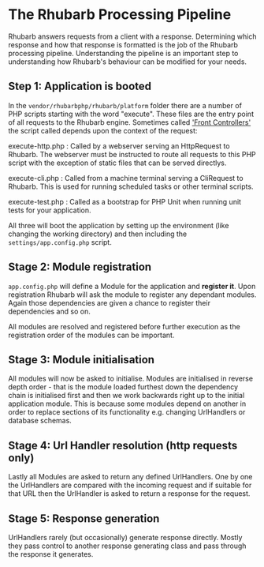 The Rhubarb Processing Pipeline
===============================

Rhubarb answers requests from a client with a response. Determining which response and how that response is
formatted is the job of the Rhubarb processing pipeline. Understanding the pipeline is an important step to
understanding how Rhubarb's behaviour can be modified for your needs.

## Step 1: Application is booted

In the `vendor/rhubarbphp/rhubarb/platform` folder there are a number of PHP scripts starting with the word
"execute". These files are the entry point of all requests to the Rhubarb engine. Sometimes called
['Front Controllers'](http://en.wikipedia.org/wiki/Front_Controller_pattern) the script called depends upon
the context of the request:

execute-http.php
:   Called by a webserver serving an HttpRequest to Rhubarb. The webserver must be instructed to route all
    requests to this PHP script with the exception of static files that can be served directlys.

execute-cli.php
:   Called from a machine terminal serving a CliRequest to Rhubarb. This is used for running scheduled tasks
    or other terminal scripts.

execute-test.php
:   Called as a bootstrap for PHP Unit when running unit tests for your application.

All three will boot the application by setting up the environment (like changing the working directory) and then
including the `settings/app.config.php` script.

## Stage 2: Module registration

`app.config.php` will define a Module for the application and **register it**. Upon registration Rhubarb will
ask the module to register any dependant modules. Again those dependencies are given a chance to register their
dependencies and so on.

All modules are resolved and registered before further execution as the registration order of the modules can
be important.

## Stage 3: Module initialisation

All modules will now be asked to initialise. Modules are initialised in reverse depth order - that is the module
loaded furthest down the dependency chain is initialised first and then we work backwards right up to the
initial application module. This is because some modules depend on another in order to replace sections of its
functionality e.g. changing UrlHandlers or database schemas.

## Stage 4: Url Handler resolution (http requests only)

Lastly all Modules are asked to return any defined UrlHandlers. One by one the UrlHandlers are compared with the
incoming request and if suitable for that URL then the UrlHandler is asked to return a response for the request.

## Stage 5: Response generation

UrlHandlers rarely (but occasionally) generate response directly. Mostly they pass control to another response
generating class and pass through the response it generates.